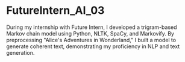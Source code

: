 # FutureIntern_AI_03
During my internship with Future Intern, I developed a trigram-based Markov chain model using Python, NLTK, SpaCy, and Markovify. By preprocessing "Alice's Adventures in Wonderland," I built a model to generate coherent text, demonstrating my proficiency in NLP and text generation.
